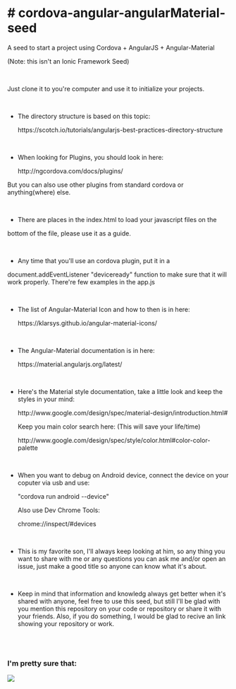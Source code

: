 <h1># cordova-angular-angularMaterial-seed</h1>

<p>A seed to start a project using Cordova + AngularJS + Angular-Material</p>
<p>(Note: this isn't an Ionic Framework Seed)</p>

<br/>

<p>Just clone it to you're computer and use it to initialize your projects.</p>

<br/>

* <p>The directory structure is based on this topic:</p>
  https://scotch.io/tutorials/angularjs-best-practices-directory-structure

<br/>

* <p>When looking for Plugins, you should look in here:</p>
  http://ngcordova.com/docs/plugins/
<p>But you can also use other plugins from standard cordova or anything(where) else.</p>

<br/>

* <p>There are places in the index.html to load your javascript files on the
bottom of the file, please use it as a guide.</p>

<br/>

* <p>Any time that you'll use an cordova plugin, put it in a 
document.addEventListener "deviceready" function to make sure that it will
work properly. There're few examples in the app.js</p>

<br/>

* <p>The list of Angular-Material Icon and how to then is in here:</p>
  https://klarsys.github.io/angular-material-icons/

<br/>

* <p>The Angular-Material documentation is in here:</p>
  https://material.angularjs.org/latest/

<br/>

* <p>Here's the Material style documentation, take a little look and keep the styles in your mind:</p>
  http://www.google.com/design/spec/material-design/introduction.html#
  <p>Keep you main color search here: (This will save your life/time)</p>
  http://www.google.com/design/spec/style/color.html#color-color-palette

<br/>

* <p>When you want to debug on Android device, connect the device on your coputer via usb and use:</p>
  "cordova run android --device"
  <p>Also use Dev Chrome Tools:</p>
  chrome://inspect/#devices  

<br/>

* <p>This is my favorite son, I'll always keep looking at him, so any thing you want to share with me or any questions you can ask me and/or open an issue, just make a good title so anyone can know what it's about.</p>

<br/>

* <p>Keep in mind that information and knowledg always get better when it's shared with anyone, feel free to use this seed, but still I'll be glad with you mention this repository on your code or repository or share it with your friends. Also, if you do something, I would be glad to recive an link showing your repository or work.</p>
  
<br/>
<br/>
  
<h3>I'm pretty sure that:</h3>
<img src="http://junkee.com/wp-content/uploads/2013/08/thats-all-folks-7172-1280x800.jpg" />
